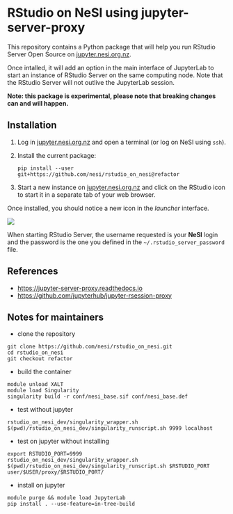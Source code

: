 # RStudio on NeSI using jupyter-server-proxy

This repository contains a Python package that will help you run RStudio Server Open Source on [jupyter.nesi.org.nz](https://jupyter.nesi.org.nz).

Once intalled, it will add an option in the main interface of JupyterLab to start an instance of RStudio Server on the same computing node.
Note that the RStudio Server will not outlive the JupyterLab session.

**Note: this package is experimental, please note that breaking changes can and will happen.**


## Installation

1. Log in [jupyter.nesi.org.nz](https://jupyter.nesi.org.nz) and open a terminal (or log on NeSI using `ssh`).

2. Install the current package:
   ```
   pip install --user git+https://github.com/nesi/rstudio_on_nesi@refactor
   ```

3. Start a new instance on [jupyter.nesi.org.nz](https://jupyter.nesi.org.nz) and click on the RStudio icon to start it in a separate tab of your web browser.

Once installed, you should notice a new icon in the *launcher* interface.

![](launcher.png)

When starting RStudio Server, the username requested is your **NeSI** login and the password is the one you defined in the `~/.rstudio_server_password` file.


## References

- https://jupyter-server-proxy.readthedocs.io
- https://github.com/jupyterhub/jupyter-rsession-proxy


## Notes for maintainers

- clone the repository

```
git clone https://github.com/nesi/rstudio_on_nesi.git
cd rstudio_on_nesi
git checkout refactor
```

- build the container

```
module unload XALT
module load Singularity
singularity build -r conf/nesi_base.sif conf/nesi_base.def
```

- test without jupyter

```
rstudio_on_nesi_dev/singularity_wrapper.sh $(pwd)/rstudio_on_nesi_dev/singularity_runscript.sh 9999 localhost
```

- test on jupyter without installing

```
export RSTUDIO_PORT=9999
rstudio_on_nesi_dev/singularity_wrapper.sh $(pwd)/rstudio_on_nesi_dev/singularity_runscript.sh $RSTUDIO_PORT user/$USER/proxy/$RSTUDIO_PORT/
```

- install on jupyter

```
module purge && module load JupyterLab
pip install . --use-feature=in-tree-build
```
